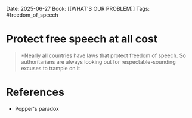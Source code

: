 Date: 2025-06-27
Book: [[WHAT'S OUR PROBLEM]]
Tags: #freedom_of_speech 
# Protect free speech at all cost

>*Nearly all countries have laws that protect freedom of speech. So authoritarians are always looking out for respectable-sounding excuses to trample on it 

# References
- Popper's paradox